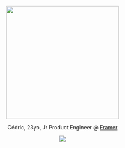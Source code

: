 <p align="center">
<img src="https://github.com/user-attachments/assets/6296468d-e314-4b5a-95f0-8adca0c50957" width="300" />
</p>
<p align="center">Cédric, 23yo, Jr Product Engineer @ <a href="https://www.framer.com" target="_blank">Framer</a></p>

<p align="center">
<img src="https://github-readme-stats.vercel.app/api?username=triozer&count_private=true&show_icons=true&theme=chartreuse-dark" />
</p>
